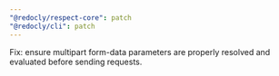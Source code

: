 ```yaml
---
"@redocly/respect-core": patch
"@redocly/cli": patch
---
```


Fix: ensure multipart form-data parameters are properly resolved and evaluated before sending requests.
